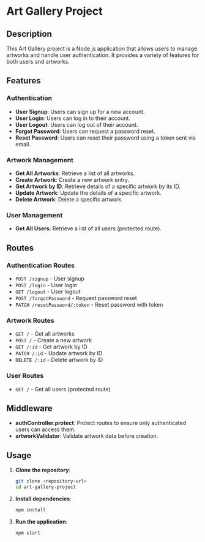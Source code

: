 # Art Gallery Project

## Description

This Art Gallery project is a Node.js application that allows users to manage artworks and handle user authentication. It provides a variety of features for both users and artworks.

## Features

### Authentication
- **User Signup**: Users can sign up for a new account.
- **User Login**: Users can log in to their account.
- **User Logout**: Users can log out of their account.
- **Forgot Password**: Users can request a password reset.
- **Reset Password**: Users can reset their password using a token sent via email.

### Artwork Management
- **Get All Artworks**: Retrieve a list of all artworks.
- **Create Artwork**: Create a new artwork entry.
- **Get Artwork by ID**: Retrieve details of a specific artwork by its ID.
- **Update Artwork**: Update the details of a specific artwork.
- **Delete Artwork**: Delete a specific artwork.

### User Management
- **Get All Users**: Retrieve a list of all users (protected route).

## Routes

### Authentication Routes
- `POST /signup` - User signup
- `POST /login` - User login
- `GET /logout` - User logout
- `POST /forgotPassword` - Request password reset
- `PATCH /resetPassword/:token` - Reset password with token

### Artwork Routes
- `GET /` - Get all artworks
- `POST /` - Create a new artwork
- `GET /:id` - Get artwork by ID
- `PATCH /:id` - Update artwork by ID
- `DELETE /:id` - Delete artwork by ID

### User Routes
- `GET /` - Get all users (protected route)

## Middleware

- **authController.protect**: Protect routes to ensure only authenticated users can access them.
- **artworkValidator**: Validate artwork data before creation.

## Usage

1. **Clone the repository**:
    ```bash
    git clone <repository-url>
    cd art-gallery-project
    ```

2. **Install dependencies**:
    ```bash
    npm install
    ```

3. **Run the application**:
    ```bash
    npm start
    ```
